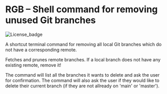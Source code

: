 # RGB – Shell command for removing unused Git branches

![License_badge](https://img.shields.io/github/license/axelkjonsberg/remove-git-branches?style=flat-square)

A shortcut terminal command for removing all local Git branches which do not have a corresponding remote.

Fetches and prunes remote branches.
If a local branch does not have any existing remote, remove it!

The command will list all the branches it wants to delete and ask the user for confirmation.
The command will also ask the user if they would like to delete their current branch (if they are not allready on 'main' or 'master'). 

